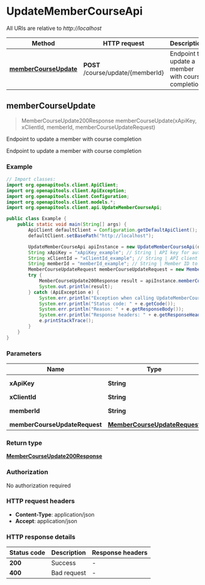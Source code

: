 # UpdateMemberCourseApi

All URIs are relative to *http://localhost*

| Method | HTTP request | Description |
|------------- | ------------- | -------------|
| [**memberCourseUpdate**](UpdateMemberCourseApi.md#memberCourseUpdate) | **POST** /course/update/{memberId} | Endpoint to update a member with course completion |



## memberCourseUpdate

> MemberCourseUpdate200Response memberCourseUpdate(xApiKey, xClientId, memberId, memberCourseUpdateRequest)

Endpoint to update a member with course completion

Endpoint to update a member with course completion

### Example

```java
// Import classes:
import org.openapitools.client.ApiClient;
import org.openapitools.client.ApiException;
import org.openapitools.client.Configuration;
import org.openapitools.client.models.*;
import org.openapitools.client.api.UpdateMemberCourseApi;

public class Example {
    public static void main(String[] args) {
        ApiClient defaultClient = Configuration.getDefaultApiClient();
        defaultClient.setBasePath("http://localhost");

        UpdateMemberCourseApi apiInstance = new UpdateMemberCourseApi(defaultClient);
        String xApiKey = "xApiKey_example"; // String | API key for authorization
        String xClientId = "xClientId_example"; // String | API client ID
        String memberId = "memberId_example"; // String | Member ID to update
        MemberCourseUpdateRequest memberCourseUpdateRequest = new MemberCourseUpdateRequest(); // MemberCourseUpdateRequest | 
        try {
            MemberCourseUpdate200Response result = apiInstance.memberCourseUpdate(xApiKey, xClientId, memberId, memberCourseUpdateRequest);
            System.out.println(result);
        } catch (ApiException e) {
            System.err.println("Exception when calling UpdateMemberCourseApi#memberCourseUpdate");
            System.err.println("Status code: " + e.getCode());
            System.err.println("Reason: " + e.getResponseBody());
            System.err.println("Response headers: " + e.getResponseHeaders());
            e.printStackTrace();
        }
    }
}
```

### Parameters


| Name | Type | Description  | Notes |
|------------- | ------------- | ------------- | -------------|
| **xApiKey** | **String**| API key for authorization | |
| **xClientId** | **String**| API client ID | |
| **memberId** | **String**| Member ID to update | |
| **memberCourseUpdateRequest** | [**MemberCourseUpdateRequest**](MemberCourseUpdateRequest.md)|  | |

### Return type

[**MemberCourseUpdate200Response**](MemberCourseUpdate200Response.md)

### Authorization

No authorization required

### HTTP request headers

- **Content-Type**: application/json
- **Accept**: application/json


### HTTP response details
| Status code | Description | Response headers |
|-------------|-------------|------------------|
| **200** | Success |  -  |
| **400** | Bad request |  -  |

